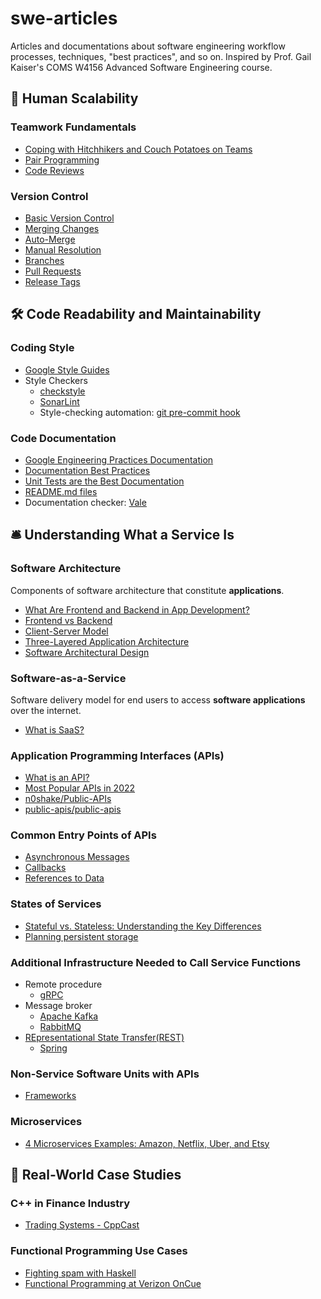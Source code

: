 # swe-articles
Articles and documentations about software engineering workflow processes, techniques, "best practices", and so on. Inspired by Prof. Gail Kaiser's COMS W4156 Advanced Software Engineering course.

## 👥 Human Scalability
### Teamwork Fundamentals
* [Coping with Hitchhikers and Couch Potatoes on Teams](https://www2.isye.gatech.edu/~jvandeva/Classes/4106/CouchPotatoes.pdf)
* [Pair Programming](https://martinfowler.com/articles/on-pair-programming.html)
* [Code Reviews](https://www.eferro.net/2021/09/code-reviews-synchronous-and.html)
### Version Control
* [Basic Version Control](https://github.com/git-guides)
* [Merging Changes](https://git-scm.com/docs/git-merge)
* [Auto-Merge](https://docs.github.com/en/pull-requests/collaborating-with-pull-requests/incorporating-changes-from-a-pull-request/automatically-merging-a-pull-request)
* [Manual Resolution](https://docs.github.com/en/pull-requests/collaborating-with-pull-requests/addressing-merge-conflicts/about-merge-conflicts)
* [Branches](https://docs.github.com/en/pull-requests/collaborating-with-pull-requests/proposing-changes-to-your-work-with-pull-requests/about-branches)
* [Pull Requests](https://docs.github.com/en/pull-requests/collaborating-with-pull-requests/proposing-changes-to-your-work-with-pull-requests/about-pull-requests)
* [Release Tags](https://git-scm.com/book/en/v2/Git-Basics-Tagging)

## 🛠️ Code Readability and Maintainability
### Coding Style
* [Google Style Guides](https://google.github.io/styleguide/)
* Style Checkers
  * [checkstyle](https://github.com/checkstyle/checkstyle)
  * [SonarLint](https://www.sonarsource.com/products/sonarlint/)
  * Style-checking automation: [git pre-commit hook](https://git-scm.com/book/en/v2/Customizing-Git-Git-Hooks)
### Code Documentation
* [Google Engineering Practices Documentation](https://google.github.io/eng-practices/)
* [Documentation Best Practices](https://google.github.io/styleguide/docguide/best_practices.html)
* [Unit Tests are the Best Documentation](https://capgemini.github.io/development/unit-tests-as-documentation/)
* [README.md files](https://google.github.io/styleguide/docguide/READMEs.html)
* Documentation checker: [Vale](https://github.com/errata-ai/vale)

## 🛎️ Understanding What a Service Is
### Software Architecture 
Components of software architecture that constitute **applications**.
* [What Are Frontend and Backend in App Development?](https://www.lizard.global/blog/what-are-frontend-and-backend-in-app-development)
* [Frontend vs Backend](https://www.geeksforgeeks.org/frontend-vs-backend/)
* [Client-Server Model](https://www.geeksforgeeks.org/client-server-model/)
* [Three-Layered Application Architecture](https://vfunction.com/blog/the-benefits-of-a-three-layered-application-architecture/)
* [Software Architectural Design](https://www.geeksforgeeks.org/software-engineering-architectural-design/)
### Software-as-a-Service
Software delivery model for end users to access **software applications** over the internet.
* [What is SaaS?](https://www.salesforce.com/in/saas/)
### Application Programming Interfaces (APIs)
* [What is an API?](https://www.redhat.com/en/topics/api/what-are-application-programming-interfaces)
* [Most Popular APIs in 2022](https://www.postman.com/explore/most-popular-apis-this-year)
* [n0shake/Public-APIs](https://github.com/n0shake/Public-APIs)
* [public-apis/public-apis](https://github.com/public-apis/public-apis)
### Common Entry Points of APIs
* [Asynchronous Messages](https://www.mendix.com/blog/asynchronous-vs-synchronous-programming/)
* [Callbacks](https://medium.com/@cortneythomas/what-is-a-callback-8734a08605cb)
* [References to Data](https://thenewstack.io/the-fundamentals-of-data-api-design/)
### States of Services
* [Stateful vs. Stateless: Understanding the Key Differences ](https://www.spiceworks.com/tech/cloud/articles/stateful-vs-stateless/)
* [Planning persistent storage](https://www.ibm.com/docs/en/cloud-private/3.2.x?topic=storage-planning-persistent)
### Additional Infrastructure Needed to Call Service Functions
* Remote procedure
  * [gRPC](https://grpc.io/)
* Message broker
  * [Apache Kafka]()
  * [RabbitMQ](https://aws.amazon.com/compare/the-difference-between-rabbitmq-and-kafka/)
* [REpresentational State Transfer(REST)](https://aws.amazon.com/what-is/restful-api/)
  * [Spring](https://spring.io/guides/tutorials/rest/)
### Non-Service Software Units with APIs
* [Frameworks](https://www.red-gate.com/simple-talk/development/other-development/the-difference-between-libraries-and-frameworks/)
### Microservices
* [4 Microservices Examples: Amazon, Netflix, Uber, and Etsy](https://blog.dreamfactory.com/microservices-examples/)

## 🌱 Real-World Case Studies

### C++ in Finance Industry
* [Trading Systems - CppCast](https://open.spotify.com/episode/0m7QrAe4Pn4As7A2eENs8n)

### Functional Programming Use Cases 
* [Fighting spam with Haskell](https://engineering.fb.com/2015/06/26/security/fighting-spam-with-haskell/)
* [Functional Programming at Verizon OnCue](http://cufp.org/2014/timothy-perrett-functional-programming-at-verizon-oncue.html)